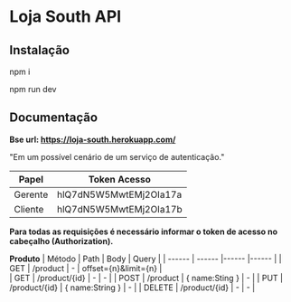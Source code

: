 # Loja South API

## Instalação
npm i

npm run dev


## Documentação
**Bse url:  https://loja-south.herokuapp.com/**

"Em um possível cenário de um serviço de autenticação."

| Papel   |        Token Acesso    |
| ------  |          ------        |
| Gerente | hlQ7dN5W5MwtEMj2OIa17a |
| Cliente | hlQ7dN5W5MwtEMj2OIa17b |

**Para todas as requisições é necessário informar o token de acesso no cabeçalho (Authorization).**

**Produto**
| Método  |   Path   | Body | Query |
| ------ | ------ |------ |------ |
| GET    | /product      |  -              |  offset={n}&limit={n}  |  
| GET    | /product/{id} |  -              | -                      |
| POST   | /product      | { name:Sting }  | -                      |
| PUT    | /product/{id} | { name:String } | -                      |
| DELETE | /product/{id} | -               | -                      |



